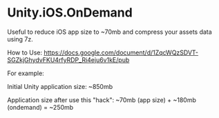# Unity.iOS.OnDemand
Useful to reduce iOS app size to ~70mb and compress your assets data using 7z.

How to Use: https://docs.google.com/document/d/1ZqcWQzSDVT-SGZkjGhydvFKU4rfyRDP_Ri4eju6v1kE/pub


For example:

Initial Unity application size: ~850mb

Application size after use this "hack": ~70mb (app size) + ~180mb (ondemand) = ~250mb

